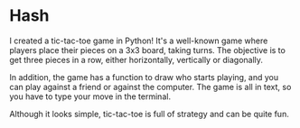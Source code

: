 # Hash

I created a tic-tac-toe game in Python! It's a well-known game where players place their pieces on a 3x3 board, taking turns. The objective is to get three pieces in a row, either horizontally, vertically or diagonally.

In addition, the game has a function to draw who starts playing, and you can play against a friend or against the computer. The game is all in text, so you have to type your move in the terminal.

Although it looks simple, tic-tac-toe is full of strategy and can be quite fun.
